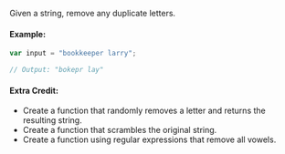 Given a string, remove any duplicate letters.

#### Example:
```js
var input = "bookkeeper larry";

// Output: "bokepr lay"
```

#### Extra Credit:

* Create a function that randomly removes a letter and returns the resulting string.
* Create a function that scrambles the original string.
* Create a function using regular expressions that remove all vowels.